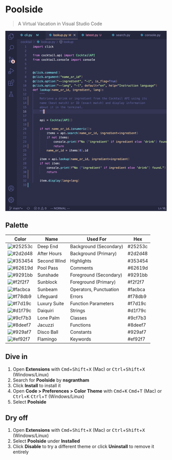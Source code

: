 # Poolside

> A Virtual Vacation in Visual Studio Code


![Screenshot of Poolside in VS Code](https://raw.githubusercontent.com/nsgrantham/poolside-vscode/main/images/poolside-screenshot.png)

## Palette

| Color                                            | Name         | Used For               | Hex     |
| ------------------------------------------------ | ------------ | ---------------------- | ------- |
| ![#25253c](https://fakeimg.pl/35/25253c/?text=+) | Deep End     | Background (Secondary) | #25253c |
| ![#2d2d48](https://fakeimg.pl/35/2d2d48/?text=+) | After Hours  | Background (Primary)   | #2d2d48 |
| ![#353454](https://fakeimg.pl/35/353454/?text=+) | Second Wind  | Highlights             | #353454 |
| ![#62619d](https://fakeimg.pl/35/62619d/?text=+) | Pool Pass    | Comments               | #62619d |
| ![#9291bb](https://fakeimg.pl/35/9291bb/?text=+) | Sunshade     | Foreground (Secondary) | #9291bb |
| ![#f2f2f7](https://fakeimg.pl/35/f2f2f7/?text=+) | Sunblock     | Foreground (Primary)   | #f2f2f7 |
| ![#facbca](https://fakeimg.pl/35/facbca/?text=+) | Sunbeam      | Operators, Punctuation | #facbca |
| ![#f78db9](https://fakeimg.pl/35/f78db9/?text=+) | Lifeguard    | Errors                 | #f78db9 |
| ![#f7d19c](https://fakeimg.pl/35/f7d19c/?text=+) | Luxury Suite | Function Parameters    | #f7d19c |
| ![#d1f79c](https://fakeimg.pl/35/d1f79c/?text=+) | Daiquiri     | Strings                | #d1f79c |
| ![#9cf7b3](https://fakeimg.pl/35/9cf7b3/?text=+) | Lone Palm    | Classes                | #9cf7b3 |
| ![#8deef7](https://fakeimg.pl/35/8deef7/?text=+) | Jacuzzi      | Functions              | #8deef7 |
| ![#929af7](https://fakeimg.pl/35/929af7/?text=+) | Disco Ball   | Constants              | #929af7 |
| ![#ef92f7](https://fakeimg.pl/35/ef92f7/?text=+) | Flamingo     | Keywords               | #ef92f7 |

## Dive in

1. Open **Extensions** with <kbd>Cmd</kbd>+<kbd>Shift</kbd>+<kbd>X</kbd> (Mac) or <kbd>Ctrl</kbd>+<kbd>Shift</kbd>+<kbd>X</kbd> (Windows/Linux)
2. Search for **Poolside** by **nsgrantham**
3. Click **Install** to install it
4. Open **Code > Preferences > Color Theme** with <kbd>Cmd</kbd>+<kbd>K</kbd> <kbd>Cmd</kbd>+<kbd>T</kbd> (Mac) or <kbd>Ctrl</kbd>+<kbd>K</kbd> <kbd>Ctrl</kbd>+<kbd>T</kbd> (Windows/Linux)
5. Select **Poolside**

## Dry off

1. Open **Extensions**  with <kbd>Cmd</kbd>+<kbd>Shift</kbd>+<kbd>X</kbd> (Mac) or <kbd>Ctrl</kbd>+<kbd>Shift</kbd>+<kbd>X</kbd> (Windows/Linux)
2. Select **Poolside** under **Installed**
3. Click **Disable** to try a different theme or click **Uninstall** to remove it entirely
